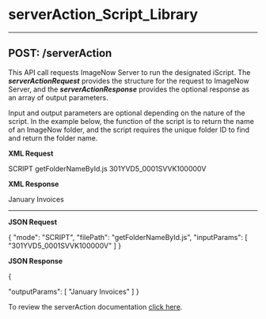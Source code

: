 serverAction_Script_Library
==================
----------


POST: /serverAction
-------------

This API call requests ImageNow Server to run the designated iScript. The ***serverActionRequest*** provides the structure for the request to ImageNow Server, and the ***serverActionResponse*** provides the optional response as an array of output parameters.


Input and output parameters are optional depending on the nature of the script. In the example below, the function of the script is to return the name of an ImageNow folder, and the script requires the unique folder ID to find and return the folder name.

**XML Request**


<serverActionRequest>
<mode>SCRIPT</mode>
<filePath>getFolderNameById.js</filePath>
<inputParams>
<inputParam>301YVD5_0001SVVK100000V</inputParam>
</inputParams>
</serverActionRequest>


**XML Response**

<serverActionResponse>
<outputParams>
<outputParam>January Invoices</outputParam>
</outputParams>
</serverActionResponse>



----------


**JSON Request**

{
"mode": "SCRIPT",
"filePath": "getFolderNameById.js",
"inputParams": [
"301YVD5_0001SVVK100000V"
]
}




**JSON Response**

{

"outputParams": [
"January Invoices"
]
}




To review the serverAction documentation [click here](https://docs.perceptivesoftware.com/robohelp/robo/server/6.7/PDM/en_US/Subsystems/integrationserver/Operations/ServerAction/POST___serverAction.htm).
